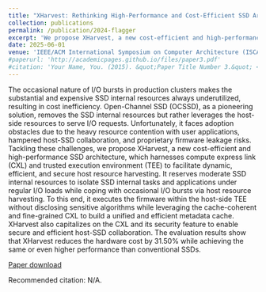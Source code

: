 ```yaml
---
title: "XHarvest: Rethinking High-Performance and Cost-Efficient SSD Architecture with CXL-Driven Harvesting"
collection: publications
permalink: /publication/2024-flagger
excerpt: 'We propose XHarvest, a new cost-efficient and high-performance SSD architecture, which harnesses compute express link (CXL) and trusted execution environment (TEE) to facilitate dynamic, efficient, and secure host resource harvesting. It reserves moderate SSD internal resources to isolate SSD internal tasks and applications under regular I/O loads while coping with occasional I/O bursts via host resource harvesting…'
date: 2025-06-01
venue: 'IEEE/ACM International Symposium on Computer Architecture (ISCA)'
#paperurl: 'http://academicpages.github.io/files/paper3.pdf'
#citation: 'Your Name, You. (2015). &quot;Paper Title Number 3.&quot; <i>Journal 1</i>. 1(3).'
---
```

The occasional nature of I/O bursts in production clusters makes the substantial and expensive SSD internal resources always underutilized, resulting in cost inefficiency. Open-Channel SSD (OCSSD), as a pioneering solution, removes the SSD internal resources but rather leverages the host-side resources to serve I/O requests. Unfortunately, it faces adoption obstacles due to the heavy resource contention with user applications, hampered host-SSD collaboration, and proprietary firmware leakage risks. Tackling these challenges, we propose XHarvest, a new cost-efficient and high-performance SSD architecture, which harnesses compute express link (CXL) and trusted execution environment (TEE) to facilitate dynamic, efficient, and secure host resource harvesting. It reserves moderate SSD internal resources to isolate SSD internal tasks and applications under regular I/O loads while coping with occasional I/O bursts via host resource harvesting. To this end, it executes the firmware within the host-side TEE without disclosing sensitive algorithms while leveraging the cache-coherent and fine-grained CXL to build a unified and efficient metadata cache. XHarvest also capitalizes on the CXL and its security feature to enable secure and efficient host-SSD collaboration. The evaluation results show that XHarvest reduces the hardware cost by 31.50% while achieving the same or even higher performance than conventional SSDs.

[Paper download](N/A)

Recommended citation: N/A.
